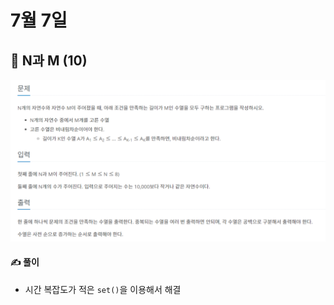 # 7월 7일

## 🚩 N과 M (10)

[![image-20210707203907102](README.assets/image-20210707203907102.png)](https://www.acmicpc.net/problem/15664)



#### ✍ 풀이

- 시간 복잡도가 적은 `set()`을 이용해서 해결

